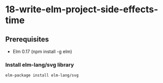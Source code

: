 # 18-write-elm-project-side-effects-time

## Prerequisites
- Elm 0.17 (npm install -g elm)

### Install elm-lang/svg library
```
elm-package install elm-lang/svg
```
